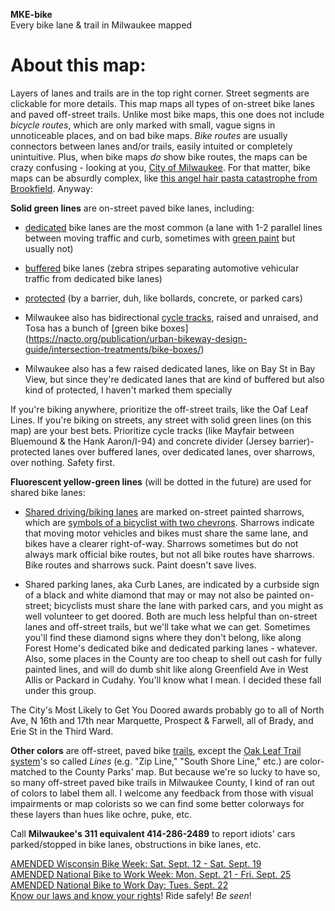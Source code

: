 **MKE-bike**  
Every bike lane & trail in Milwaukee mapped

# **About this map:**  
Layers of lanes and trails are in the top right corner. Street segments are clickable for more details. This map maps all types of on-street bike lanes and paved off-street trails. Unlike most bike maps, this one does not include *bicycle routes*, which are only marked with small, vague signs in unnoticeable places, and on bad bike maps. *Bike routes* are usually connectors between lanes and/or trails, easily intuited or completely unintuitive. Plus, when bike maps *do* show bike routes, the maps can be crazy confusing - looking at you, [City of Milwaukee](https://city.milwaukee.gov/Milwaukee-by-Bike/maps.htm#.XjyFSjNKiM8). For that matter, bike maps can be absurdly complex, like [this angel hair pasta catastrophe from Brookfield](https://www.ci.brookfield.wi.us/DocumentCenter/View/1362/pedestrian_bike_path_map?bidId=). Anyway:

**Solid green lines** are on-street paved bike lanes, including:  

* [dedicated](https://city.milwaukee.gov/mpw/infrastructure/Milwaukee-by-Bike/Bike-Facilities/Bike-Lanes.htm) bike lanes are the most common (a lane with 1-2 parallel lines between moving traffic and curb, sometimes with [green paint](https://city.milwaukee.gov/mpw/infrastructure/Milwaukee-by-Bike/Bike-Facilities/Green-Bike-Lanes.htm) but usually not)

* [buffered](https://city.milwaukee.gov/mpw/infrastructure/Milwaukee-by-Bike/Bike-Facilities/Buffered-Bike-Lanes.htm) bike lanes (zebra stripes separating automotive vehicular traffic from dedicated bike lanes)  

* [protected](https://city.milwaukee.gov/ImageLibrary/Groups/cityBikePed/2018-Images/Locust_North_Newsletter_STAFF_APPROVED_FINAL_11_14_2018.pdf) (by a barrier, duh, like bollards, concrete, or parked cars)

* Milwaukee also has bidirectional [cycle tracks](https://nacto.org/publication/urban-bikeway-design-guide/cycle-tracks/raised-cycle-tracks/), raised and unraised, and Tosa has a bunch of [green bike boxes]
(https://nacto.org/publication/urban-bikeway-design-guide/intersection-treatments/bike-boxes/)

* Milwaukee also has a few raised dedicated lanes, like on Bay St in Bay View, but since they're dedicated lanes that are kind of buffered but also kind of protected, I haven't marked them specially

If you're biking anywhere, prioritize the off-street trails, like the Oaf Leaf Lines. If you're biking on streets, any street with solid green lines (on this map) are your best bets. Prioritize cycle tracks (like Mayfair between Bluemound & the Hank Aaron/I-94) and concrete divider (Jersey barrier)-protected lanes over buffered lanes, over dedicated lanes, over sharrows, over nothing. Safety first.

**Fluorescent yellow-green lines** (will be dotted in the future) are used for shared bike lanes:

* [Shared driving/biking lanes](https://city.milwaukee.gov/mpw/infrastructure/Milwaukee-by-Bike/Bike-Facilities/Shared-Lane-Markings.htm) are marked on-street painted sharrows, which are [symbols of a bicyclist with two chevrons](https://www.bicycling.com/news/a20044419/what-are-sharrows-used-for/). Sharrows indicate that moving motor vehicles and bikes must share the same lane, and bikes have a clearer right-of-way. Sharrows sometimes but do not always mark official bike routes, but not all bike routes have sharrows. Bike routes and sharrows suck. Paint doesn't save lives.

* Shared parking lanes, aka Curb Lanes, are indicated by a curbside sign of a black and white diamond that may or may not also be painted on-street; bicyclists must share the lane with parked cars, and you might as well volunteer to get doored. Both are much less helpful than on-street lanes and off-street trails, but we'll take what we can get. Sometimes you'll find these diamond signs where they don't belong, like along Forest Home's dedicated bike and dedicated parking lanes - whatever. Also, some places in the County are too cheap to shell out cash for fully painted lines, and will do dumb shit like along Greenfield Ave in West Allis or Packard in Cudahy. You'll know what I mean. I decided these fall under this group.

The City's Most Likely to Get You Doored awards probably go to all of North Ave, N 16th and 17th near Marquette, Prospect & Farwell, all of Brady, and Erie St in the Third Ward. 

**Other colors** are off-street, paved bike [trails](https://city.milwaukee.gov/mpw/infrastructure/Milwaukee-by-Bike/Bike-Facilities/Trails.htm), except the [Oak Leaf Trail system](https://county.milwaukee.gov/County-Files/Parks-Department/Photo-Gallery/Explore/Trails/OLT-System-map-0619.pdf)'s so called *Lines* (e.g. "Zip Line," "South Shore Line," etc.) are color-matched to the County Parks' map. But because we're so lucky to have so, so many off-street paved bike trails in Milwaukee County, I kind of ran out of colors to label them all. I welcome any feedback from those with visual impairments or map colorists so we can find some better colorways for these layers than hues like ochre, puke, etc.

Call **Milwaukee's 311 equivalent 414-286-2489** to report idiots' cars parked/stopped in bike lanes, obstructions in bike lanes, etc.

[AMENDED Wisconsin Bike Week: Sat. Sept. 12 - Sat. Sept. 19](https://sites.google.com/wisconsinbikefed.org/bikeweek/home)  
[AMENDED National Bike to Work Week: Mon. Sept. 21 - Fri. Sept. 25  
AMENDED National Bike to Work Day: Tues. Sept. 22](https://bikeleague.org/bikemonth)  
[Know our laws and know your rights](https://reddit.com/r/MiltownBiking/comments/f9gnh9/know_your_laws/)! Ride safely! *Be seen*!
